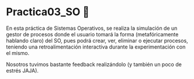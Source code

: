 # Practica03_SO 🍕

En esta práctica de Sistemas Operativos, se realiza la simulación de un gestor de procesos donde el usuario tomará la forma (metafóricamente hablando claro) del SO, pues podrá crear, ver, eliminar o ejecutar procesos, teniendo una retroalimentación interactiva durante la experimentación con el mismo.

Nosotros tuvimos bastante feedback realizándolo (y también un poco de estrés JAJA). 
